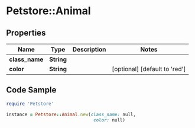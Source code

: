 # Petstore::Animal

## Properties
Name | Type | Description | Notes
------------ | ------------- | ------------- | -------------
**class_name** | **String** |  | 
**color** | **String** |  | [optional] [default to &#39;red&#39;]

## Code Sample

```ruby
require 'Petstore'

instance = Petstore::Animal.new(class_name: null,
                                 color: null)
```


